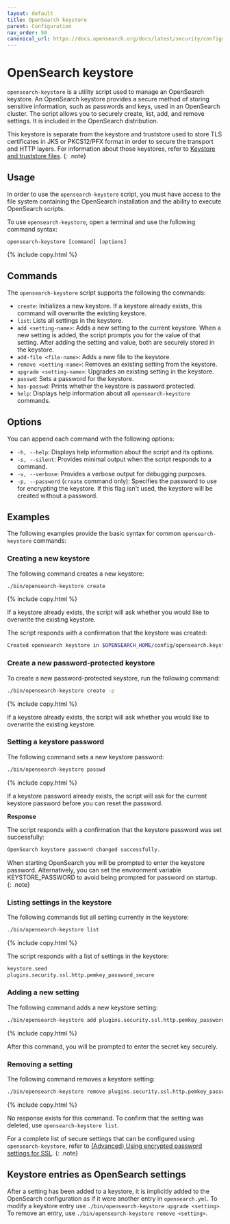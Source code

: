 ```yaml
---
layout: default
title: OpenSearch keystore
parent: Configuration
nav_order: 50
canonical_url: https://docs.opensearch.org/docs/latest/security/configuration/opensearch-keystore/
---
```


# OpenSearch keystore

`opensearch-keystore` is a utility script used to manage an OpenSearch keystore. An OpenSearch keystore provides a secure method of storing sensitive information, such as passwords and keys, used in an OpenSearch cluster. The script allows you to securely create, list, add, and remove settings. It is included in the OpenSearch distribution. 

This keystore is separate from the keystore and truststore used to store TLS certificates in JKS or PKCS12/PFX format in order to secure the transport and HTTP layers. For information about those keystores, refer to [Keystore and truststore files]({{site.url}}{{site.baseurl}}/security/configuration/tls/#keystore-and-truststore-files).
{: .note} 

## Usage

In order to use the `opensearch-keystore` script, you must have access to the file system containing the OpenSearch installation and the ability to execute OpenSearch scripts.

To use `opensearch-keystore`, open a terminal and use the following command syntax:

```
opensearch-keystore [command] [options]
```
{% include copy.html %}

## Commands

The `opensearch-keystore` script supports the following the commands: 

- `create`: Initializes a new keystore. If a keystore already exists, this command will overwrite the existing keystore.
- `list`: Lists all settings in the keystore.
- `add <setting-name>`: Adds a new setting to the current keystore. When a new setting is added, the script prompts you for the value of that setting. After adding the setting and value, both are securely stored in the keystore.
- `add-file <file-name>`: Adds a new file to the keystore.
- `remove <setting-name>`: Removes an existing setting from the keystore.
- `upgrade <setting-name>`: Upgrades an existing setting in the keystore.
- `passwd`: Sets a password for the keystore.
- `has-passwd`: Prints whether the keystore is password protected.
- `help`: Displays help information about all `opensearch-keystore` commands.

## Options

You can append each command with the following options:

- `-h, --help`: Displays help information about the script and its options.
- `-s, --silent`: Provides minimal output when the script responds to a command.
- `-v, --verbose`: Provides a verbose output for debugging purposes.
- `-p, --password` (`create` command only): Specifies the password to use for encrypting the keystore. If this flag isn't used, the keystore will be created without a password.

## Examples

The following examples provide the basic syntax for common `opensearch-keystore` commands:

### Creating a new keystore

The following command creates a new keystore:

```bash
./bin/opensearch-keystore create
```
{% include copy.html %}

If a keystore already exists, the script will ask whether you would like to overwrite the existing keystore.

The script responds with a confirmation that the keystore was created:
   
```bash
Created opensearch keystore in $OPENSEARCH_HOME/config/opensearch.keystore
```

### Create a new password-protected keystore

To create a new password-protected keystore, run the following command:

```bash
./bin/opensearch-keystore create -p
```
{% include copy.html %}

If a keystore already exists, the script will ask whether you would like to overwrite the existing keystore.

### Setting a keystore password

The following command sets a new keystore password:

```bash
./bin/opensearch-keystore passwd
```
{% include copy.html %}

If a keystore password already exists, the script will ask for the current keystore password before you can reset the password.
   
**Response**

The script responds with a confirmation that the keystore password was set successfully:
   
```bash
OpenSearch keystore password changed successfully.
```

When starting OpenSearch you will be prompted to enter the keystore password. Alternatively, you can set the environment variable KEYSTORE_PASSWORD to avoid being prompted for password on startup.
{: .note}

### Listing settings in the keystore

The following commands list all setting currently in the keystore:
   
```bash
./bin/opensearch-keystore list
```
{% include copy.html %}

The script responds with a list of settings in the keystore:

```bash
keystore.seed
plugins.security.ssl.http.pemkey_password_secure
```

### Adding a new setting

The following command adds a new keystore setting:

```bash
./bin/opensearch-keystore add plugins.security.ssl.http.pemkey_password_secure
```
{% include copy.html %}

After this command, you will be prompted to enter the secret key securely.

### Removing a setting

The following command removes a keystore setting:

```bash
./bin/opensearch-keystore remove plugins.security.ssl.http.pemkey_password_secure
```
{% include copy.html %}

No response exists for this command. To confirm that the setting was deleted, use `opensearch-keystore list`.

For a complete list of secure settings that can be configured using `opensearch-keystore`, refer to [(Advanced) Using encrypted password settings for SSL]({{site.url}}{{site.baseurl}}/security/configuration/tls/#advanced-using-encrypted-password-settings-for-ssl).
{: .note}

## Keystore entries as OpenSearch settings

After a setting has been added to a keystore, it is implicitly added to the OpenSearch configuration as if it were another entry in `opensearch.yml`. To modify a keystore entry use `./bin/opensearch-keystore upgrade <setting>`. To remove an entry, use `./bin/opensearch-keystore remove <setting>`.
